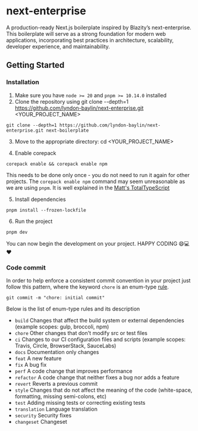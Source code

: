 # next-enterprise

A production-ready Next.js boilerplate inspired by Blazity’s next-enterprise. This boilerplate will serve as a strong foundation for modern web applications, incorporating best practices in architecture, scalability, developer experience, and maintainability.

## Getting Started

### Installation

1. Make sure you have `node >= 20` and `pnpm >= 10.14.0` installed
2. Clone the repository using git clone --depth=1 <https://github.com/lyndon-baylin/next-enterprise.git> <YOUR_PROJECT_NAME>

```shell
git clone --depth=1 https://github.com/lyndon-baylin/next-enterprise.git next-boilerplate
```

3. Move to the appropriate directory: cd <YOUR_PROJECT_NAME>

4. Enable corepack

```shell
corepack enable && corepack enable npm
```

This needs to be done only once - you do not need to run it again for other projects. The `corepack enable npm` command may seem unreasonable as we are using `pnpm`. It is well explained in the [Matt's TotalTypeScript](https://www.totaltypescript.com/how-to-use-corepack#why-do-we-need-corepack-enable-npm)

5. Install dependencies

```shell
pnpm install --frozen-lockfile
```

6. Run the project

```shell
pnpm dev
```

You can now begin the development on your project. HAPPY CODING 😄💻♥️

### Code commit

In order to help enforce a consistent commit convention in your project just follow this pattern, where the keyword `chore` is an enum-type [rule](https://commitlint.js.org/reference/rules.html).

```shell
git commit -m "chore: initial commit"
```

Below is the list of enum-type rules and its description

- `build` Changes that affect the build system or external dependencies (example scopes: gulp, broccoli, npm)
- `chore` Other changes that don't modify src or test files
- `ci` Changes to our CI configuration files and scripts (example scopes: Travis, Circle, BrowserStack, SauceLabs)
- `docs` Documentation only changes
- `feat` A new feature
- `fix`  A bug fix
- `perf` A code change that improves performance
- `refactor` A code change that neither fixes a bug nor adds a feature
- `revert` Reverts a previous commit
- `style` Changes that do not affect the meaning of the code (white-space, formatting, missing semi-colons, etc)
- `test` Adding missing tests or correcting existing tests
- `translation` Language translation
- `security` Security fixes
- `changeset` Changeset
